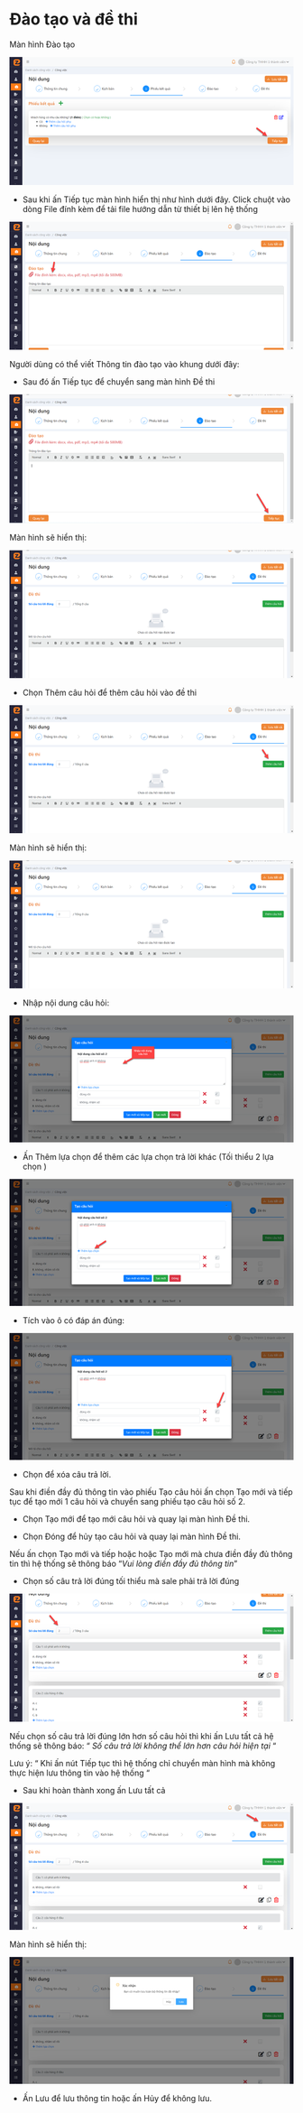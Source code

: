 # Đào tạo và đề thi

Màn hình Đào tạo

![](<../../../../../../.gitbook/assets/image (46).png>)

* &#x20;Sau khi ấn Tiếp tục màn hình hiển thị như hình dưới đây. Click chuột vào dòng File đính kèm để tải file hướng dẫn từ thiết bị lên hệ thống

![](<../../../../../../.gitbook/assets/image (97).png>)

Người dùng có thể viết Thông tin đào tạo vào khung dưới đây:

* Sau đó ấn Tiếp tục để chuyển sang màn hình Đề thi

![](<../../../../../../.gitbook/assets/image (160).png>)

Màn hình sẽ hiển thị:

![](<../../../../../../.gitbook/assets/image (152).png>)

* &#x20;Chọn Thêm câu hỏi để thêm câu hỏi vào đề thi

![](<../../../../../../.gitbook/assets/image (63).png>)

Màn hình sẽ hiển thị:

![](<../../../../../../.gitbook/assets/image (134).png>)

* Nhập nội dung câu hỏi:

![](<../../../../../../.gitbook/assets/image (153).png>)

* Ấn Thêm lựa chọn để thêm các lựa chọn trả lời khác (Tối thiểu 2 lựa chọn )

![](<../../../../../../.gitbook/assets/image (172).png>)

* &#x20;   Tích vào ô có đáp án đúng:

![](<../../../../../../.gitbook/assets/image (23).png>)

* &#x20;Chọn để xóa câu trả lời.

Sau khi điền đầy đủ thông tin vào phiếu Tạo câu hỏi ấn chọn Tạo mới và tiếp tục để tạo mới 1 câu hỏi và chuyển sang phiếu tạo câu hỏi số 2.

&#x20;

* &#x20;      Chọn Tạo mới để tạo mới câu hỏi và quay lại màn hình Đề thi.

&#x20;

* &#x20;      Chọn Đóng để hủy tạo câu hỏi và quay lại màn hình Đề thi.

Nếu ấn chọn Tạo mới và tiếp hoặc hoặc Tạo mới mà chưa điền đầy đủ thông tin thì hệ thống sẽ thông báo “_Vui lòng điền đầy đủ thông tin_”

* Chọn số câu trả lời đúng tối thiểu mà sale phải trả lời đúng

![](<../../../../../../.gitbook/assets/image (127).png>)

Nếu chọn số câu trả lời đúng lớn hơn số câu hỏi thì khi ấn Lưu tất cả hệ thống sẽ thông báo: “ _Số câu trả lời không thể lớn hơn câu hỏi hiện tại_ “

Lưu ý: “ Khi ấn nút Tiếp tục thì hệ thống chỉ chuyển màn hình mà không thực hiện lưu thông tin vào hệ thống “

* Sau khi hoàn thành xong ấn Lưu tất cả

![](<../../../../../../.gitbook/assets/image (93).png>)

Màn hình sẽ hiển thị:

![](<../../../../../../.gitbook/assets/image (51).png>)

* &#x20;Ấn Lưu để lưu thông tin hoặc ấn Hủy để không lưu.
